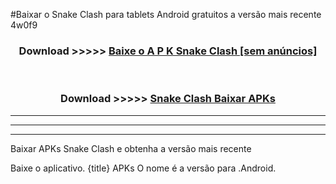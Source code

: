 #Baixar o Snake Clash  para tablets Android gratuitos a versão mais recente 4w0f9


<div align="center">
<h3>Download >>>>> <a href="https://pt-web.web.app/?pt= Snake Clash">Baixe o A P K Snake Clash [sem anúncios]</a></h3><br>

<h3>Download >>>>> <a href="https://pt-web.web.app/?pt= Snake Clash">Snake Clash Baixar APKs</a></h3>
</div>

----------------------------------------------------------

----------------------------------------------------------

----------------------------------------------------------

Baixar APKs Snake Clash e obtenha a versão mais recente

Baixe o aplicativo. {title} APKs O nome é a versão para .Android.


